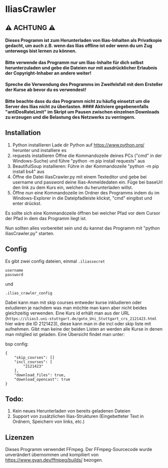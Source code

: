 # IliasCrawler
## ⚠️ ACHTUNG ⚠️
#### Dieses Programm ist zum Herunterladen von Ilias-Inhalten als Privatkopie gedacht, um auch z.B. wenn das Ilias offline ist oder wenn du um Zug unterwegs bist lernen zu können.
#### Bitte verwende das Programm nur um Ilias-Inhalte für dich selbst herunterzuladen und gebe die Dateien nur mit ausdrücklicher Erlaubnis der Copyright-Inhaber an andere weiter!
#### Spreche die Verwendung des Programms im Zweifelsfall mit dem Ersteller der Kurse ab bevor du es verwendest!

#### Bitte beachte dass du das Programm nicht zu häufig einsetzt um die Server des Ilias nicht zu überlasten.  #### Aktiviere gegebenenfalls "antiDosRateLimit" im Skript um Pausen zwischen einzelnen Downloads zu erzeugen und die Belastung des Netzwerks zu verringern.

## Installation
1. Python installieren
  Lade dir Python auf https://www.python.org/ herunter und installiere es
2. requests installieren
  Öffne die Kommandozeile deines PCs ("cmd" in der Windows-Suche) und führe "python -m pip install requests" aus
3. BeautifulSoup installieren:
  Führe in der Kommandozeile "python -m pip install bs4" aus
4. Öffne die Datei iliasCrawler.py mit einem Texteditor und gebe bei username und password deine Ilias-Anmeldedaten ein. Füge bei baseUrl den link zu dem Kurs ein, welchen du herunterladen willst.
5. Öffne nun eine Kommandozeile im Ordner des Programms indem du im Windows-Explorer in die Dateipfadleiste klickst, "cmd" eingibst und enter drückst.

Es sollte sich eine Kommandozeile öffnen bei welcher Pfad vor dem Cursor der Pfad in dem das Programm liegt ist.

Nun sollten alles vorbereitet sein und du kannst das Programm mit "python iliasCrawler.py" starten.

## Config
Es gibt zwei config dateien, einmal `.iliassecret`
```
username
password
```

und

`.ilias_crawler_config`

Dabei kann man mit skip courses entweder kurse inkludieren oder exludieren je nachdem was man möchte man kann aber nicht beides gleichzeitig verwenden.
Eine Kurs id erhält man aus der URL (`https://ilias3.uni-stuttgart.de/goto_Uni_Stuttgart_crs_2121423.html` hier wäre die ID 2121423), diese kann man in die incl oder skip liste mit aufnehmen.
Gibt man keine der beiden Listen an werden alle Kurse in denen man mitglied ist geladen.
Eine Übersicht findet man unter:


bsp config:

```
{
    "skip_courses": []
    "incl_courses": [
        "2121423"
    ],
    "download_files": true,
    "download_opencast": true
}
```


## Todo:
1. Kein neues Herunterladen von bereits geladenen Dateien
2. Support von zusätzlichen Ilias-Strukturen (Eingebetteter Text in Ordnern, Speichern von links, etc.)

## Lizenzen
Dieses Programm verwendet FFmpeg.
Der FFmpeg-Sourcecode wurde unverändert übernommen und kompiliert von https://www.gyan.dev/ffmpeg/builds/ bezogen.
